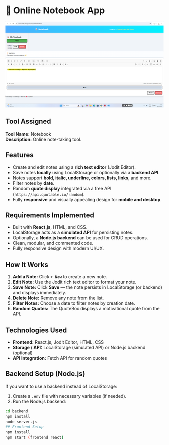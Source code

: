 # 📝 Online Notebook App

![Notebook Screenshot](Notebook.png)

## Tool Assigned
**Tool Name:** Notebook  
**Description:** Online note-taking tool.  

## Features
- Create and edit notes using a **rich text editor** (Jodit Editor).  
- Save notes **locally** using LocalStorage or optionally via a **backend API**.  
- Notes support **bold, italic, underline, colors, lists, links**, and more.  
- Filter notes by **date**.  
- Random **quote display** integrated via a free API (`https://api.quotable.io/random`).  
- Fully **responsive** and visually appealing design for **mobile and desktop**.  

## Requirements Implemented
- Built with **React.js**, HTML, and CSS.  
- LocalStorage acts as a **simulated API** for persisting notes.  
- Optionally, a **Node.js backend** can be used for CRUD operations.  
- Clean, modular, and commented code.  
- Fully responsive design with modern UI/UX.  

## How It Works
1. **Add a Note:** Click **`+ New`** to create a new note.  
2. **Edit Note:** Use the Jodit rich text editor to format your note.  
3. **Save Note:** Click **Save** — the note persists in LocalStorage (or backend) and displays immediately.  
4. **Delete Note:** Remove any note from the list.  
5. **Filter Notes:** Choose a date to filter notes by creation date.  
6. **Random Quotes:** The QuoteBox displays a motivational quote from the API.  

## Technologies Used
- **Frontend:** React.js, Jodit Editor, HTML, CSS  
- **Storage / API:** LocalStorage (simulated API) or Node.js backend (optional)  
- **API Integration:** Fetch API for random quotes  

## Backend Setup (Node.js)
If you want to use a backend instead of LocalStorage:

1. Create a `.env` file with necessary variables (if needed).  
2. Run the Node.js backend:
```bash
cd backend
npm install
node server.js
## Frontend Setup
npm install
npm start (frontend react)
